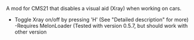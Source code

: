 A mod for CMS21 that disables a visual aid (Xray) when working on cars.

- Toggle Xray on/off by pressing 'H' (See "Detailed description" for more)
-Requires MelonLoader (Tested with version 0.5.7, but should work with other version
